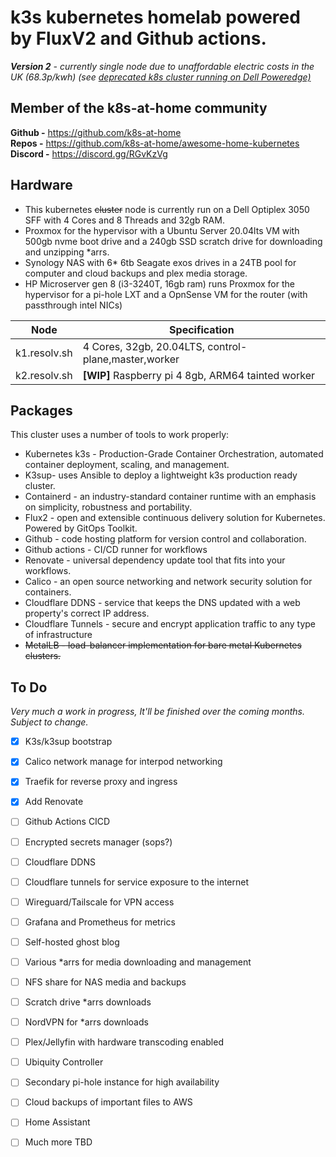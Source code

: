 
# **k3s kubernetes homelab powered by FluxV2 and Github actions.**

****Version 2*** - currently single node due to unaffordable electric costs in the UK (68.3p/kwh) (see [deprecated k8s cluster running on Dell Poweredge)](https://github.com/fobiat/k8s-gitops)* <br />
## Member of the k8s-at-home community 
**Github -** https://github.com/k8s-at-home  
**Repos -** https://github.com/k8s-at-home/awesome-home-kubernetes  
**Discord -** https://discord.gg/RGvKzVg



## Hardware
- This kubernetes ~~cluster~~ node is currently run on a Dell Optiplex 3050 SFF with 4 Cores and 8 Threads and 32gb RAM.
- Proxmox for the hypervisor with a Ubuntu Server 20.04lts VM with 500gb nvme boot drive and a 240gb SSD scratch drive for downloading and unzipping *arrs.
- Synology NAS with 6* 6tb Seagate exos drives in a 24TB pool for computer and cloud backups and plex media storage.
- HP Microserver gen 8 (i3-3240T, 16gb ram) runs Proxmox for the hypervisor for a pi-hole LXT and a OpnSense VM for the router (with passthrough intel NICs)
 

| Node              | Specification                                        |
| ----------------- | ---------------------------------------------------- |
| k1.resolv.sh      | 4 Cores, 32gb, 20.04LTS, control-plane,master,worker |
| k2.resolv.sh| **[WIP]** Raspberry pi 4 8gb, ARM64 tainted worker   |





## Packages
This cluster uses a number of tools to work properly:

* Kubernetes k3s - Production-Grade Container Orchestration,
	automated container deployment, scaling, and management.
* K3sup- uses Ansible to deploy a lightweight k3s production ready cluster.
* Containerd - an industry-standard container runtime with an emphasis on simplicity, robustness and portability.
* Flux2 - open and extensible continuous delivery solution for Kubernetes. Powered by GitOps Toolkit.
* Github - code hosting platform for version control and collaboration.
* Github actions - CI/CD runner for workflows
* Renovate - universal dependency update tool that fits into your workflows.
* Calico - an open source networking and network security solution for containers.
* Cloudflare DDNS - service that keeps the DNS updated with a web property's correct IP address.
* Cloudflare Tunnels - secure and encrypt application traffic to any type of infrastructure
* ~~MetalLB - load-balancer implementation for bare metal Kubernetes clusters.~~

## To Do 
*Very much a work in progress, It'll be finished over the coming months. Subject to change.*
 * [x] K3s/k3sup bootstrap
 * [x] Calico network manage for interpod networking
 * [x] Traefik for reverse proxy and ingress
 * [x] Add Renovate
 * [ ] Github Actions CICD
 * [ ] Encrypted secrets manager (sops?)
 * [ ] Cloudflare DDNS
 * [ ] Cloudflare tunnels for service exposure to the internet
 * [ ] Wireguard/Tailscale for VPN access 
 * [ ] Grafana and Prometheus for metrics
 * [ ] Self-hosted ghost blog
 * [ ] Various *arrs for media downloading and management
 * [ ] NFS share for NAS media and backups
 * [ ] Scratch drive *arrs downloads 
 * [ ] NordVPN for *arrs downloads
 * [ ] Plex/Jellyfin with hardware transcoding enabled
 * [ ] Ubiquity Controller
 * [ ] Secondary pi-hole instance for high availability 
 * [ ] Cloud backups of important files to AWS
 * [ ] Home Assistant
 * [ ] Much more TBD 


